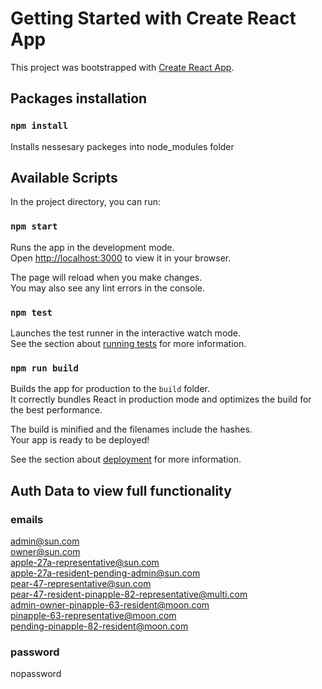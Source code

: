 # Getting Started with Create React App

This project was bootstrapped with [Create React App](https://github.com/facebook/create-react-app).

## Packages installation

### `npm install`

Installs nessesary packeges into node_modules folder 

## Available Scripts

In the project directory, you can run:

### `npm start`

Runs the app in the development mode.\
Open [http://localhost:3000](http://localhost:3000) to view it in your browser.

The page will reload when you make changes.\
You may also see any lint errors in the console.

### `npm test`

Launches the test runner in the interactive watch mode.\
See the section about [running tests](https://facebook.github.io/create-react-app/docs/running-tests) for more information.

### `npm run build`

Builds the app for production to the `build` folder.\
It correctly bundles React in production mode and optimizes the build for the best performance.

The build is minified and the filenames include the hashes.\
Your app is ready to be deployed!

See the section about [deployment](https://facebook.github.io/create-react-app/docs/deployment) for more information.

## Auth Data to view full functionality 

### emails

admin@sun.com <br />
owner@sun.com <br />
apple-27a-representative@sun.com <br />
apple-27a-resident-pending-admin@sun.com <br />
pear-47-representative@sun.com <br />
pear-47-resident-pinapple-82-representative@multi.com <br />
admin-owner-pinapple-63-resident@moon.com <br />
pinapple-63-representative@moon.com <br />
pending-pinapple-82-resident@moon.com

### password

nopassword
